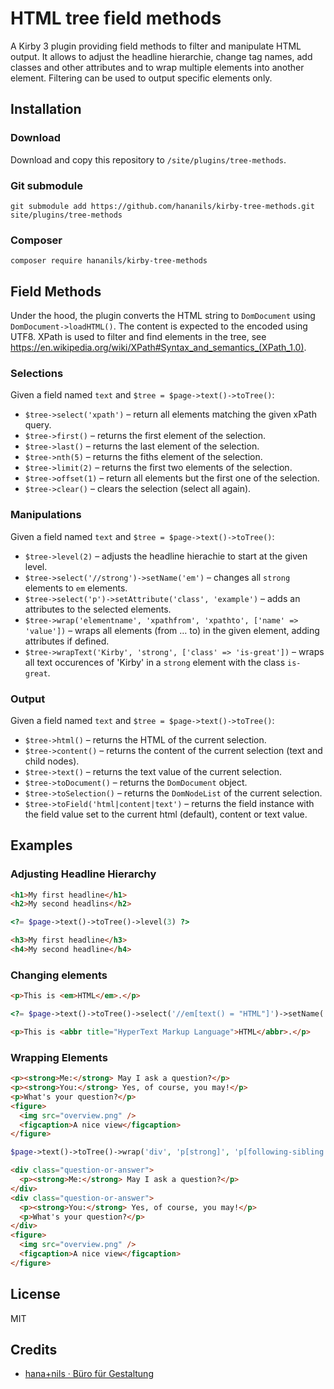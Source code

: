# HTML tree field methods

A Kirby 3 plugin providing field methods to filter and manipulate HTML output. It allows to adjust the headline hierarchie, change tag names, add classes and other attributes and to wrap multiple elements into another element. Filtering can be used to output specific elements only.

## Installation

### Download

Download and copy this repository to `/site/plugins/tree-methods`.

### Git submodule

```
git submodule add https://github.com/hananils/kirby-tree-methods.git site/plugins/tree-methods
```

### Composer

```
composer require hananils/kirby-tree-methods
```

## Field Methods

Under the hood, the plugin converts the HTML string to `DomDocument` using `DomDocument->loadHTML()`. The content is expected to the encoded using UTF8. XPath is used to filter and find elements in the tree, see https://en.wikipedia.org/wiki/XPath#Syntax_and_semantics_(XPath_1.0).

### Selections

Given a field named `text` and `$tree = $page->text()->toTree()`:

- `$tree->select('xpath')` – return all elements matching the given xPath query.
- `$tree->first()` – returns the first element of the selection.
- `$tree->last()` – returns the last element of the selection.
- `$tree->nth(5)` – returns the fiths element of the selection.
- `$tree->limit(2)` – returns the first two elements of the selection.
- `$tree->offset(1)` – return all elements but the first one of the selection.
- `$tree->clear()` – clears the selection (select all again).

### Manipulations

Given a field named `text` and `$tree = $page->text()->toTree()`:

- `$tree->level(2)` – adjusts the headline hierachie to start at the given level.
- `$tree->select('//strong')->setName('em')` – changes all `strong` elements to `em` elements.
- `$tree->select('p')->setAttribute('class', 'example')` – adds an attributes to the selected elements.
- `$tree->wrap('elementname', 'xpathfrom', 'xpathto', ['name' => 'value'])` – wraps all elements (from … to) in the given element, adding attributes if defined.
- `$tree->wrapText('Kirby', 'strong', ['class' => 'is-great'])` – wraps all text occurences of 'Kirby' in a `strong` element with the class `is-great`.

### Output

Given a field named `text` and `$tree = $page->text()->toTree()`:

- `$tree->html()` – returns the HTML of the current selection.
- `$tree->content()` – returns the content of the current selection (text and child nodes).
- `$tree->text()` – returns the text value of the current selection.
- `$tree->toDocument()` – returns the `DomDocument` object.
- `$tree->toSelection()` – returns the `DomNodeList` of the current selection.
- `$tree->toField('html|content|text')` – returns the field instance with the field value set to the current html (default), content or text value.

## Examples

### Adjusting Headline Hierarchy

```html
<h1>My first headline</h1>
<h2>My second headlins</h2>
```

```php
<?= $page->text()->toTree()->level(3) ?>
```

```html
<h3>My first headline</h3>
<h4>My second headline</h4>
```

### Changing elements

```html
<p>This is <em>HTML</em>.</p>
```

```php
<?= $page->text()->toTree()->select('//em[text() = "HTML"]')->setName('abbr')->setAttribute('title' => 'HyperText Markup Language')->clear()->html() ?>
```

```html
<p>This is <abbr title="HyperText Markup Language">HTML</abbr>.</p>
```

### Wrapping Elements

```html
<p><strong>Me:</strong> May I ask a question?</p>
<p><strong>You:</strong> Yes, of course, you may!</p>
<p>What's your question?</p>
<figure>
  <img src="overview.png" />
  <figcaption>A nice view</figcaption>
</figure>
```

```php
$page->text()->toTree()->wrap('div', 'p[strong]', 'p[following-sibling::*[1][figcaption]]', ['class' => 'question-or-answer'])
```

```html
<div class="question-or-answer">
  <p><strong>Me:</strong> May I ask a question?</p>
</div>
<div class="question-or-answer">
  <p><strong>You:</strong> Yes, of course, you may!</p>
  <p>What's your question?</p>
</div>
<figure>
  <img src="overview.png" />
  <figcaption>A nice view</figcaption>
</figure>
```

## License

MIT

## Credits

- [hana+nils · Büro für Gestaltung](https://hananils.de)
